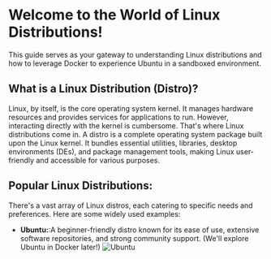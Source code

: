 # Welcome to the World of Linux Distributions!
This guide serves as your gateway to understanding Linux distributions and how to leverage Docker to experience Ubuntu in a sandboxed environment.

## What is a Linux Distribution (Distro)?
Linux, by itself, is the core operating system kernel. It manages hardware resources and provides services for applications to run. However, interacting directly with the kernel is cumbersome. That's where Linux distributions come in.
A distro is a complete operating system package built upon the Linux kernel. It bundles essential utilities, libraries, desktop environments (DEs), and package management tools, making Linux user-friendly and accessible for various purposes.

## Popular Linux Distributions:
There's a vast array of Linux distros, each catering to specific needs and preferences. Here are some widely used examples:
- **Ubuntu:**:A beginner-friendly distro known for its ease of use, extensive software repositories, and strong community support. (We'll explore Ubuntu in Docker later!)
![Ubuntu](ubuntu.jpeg)

